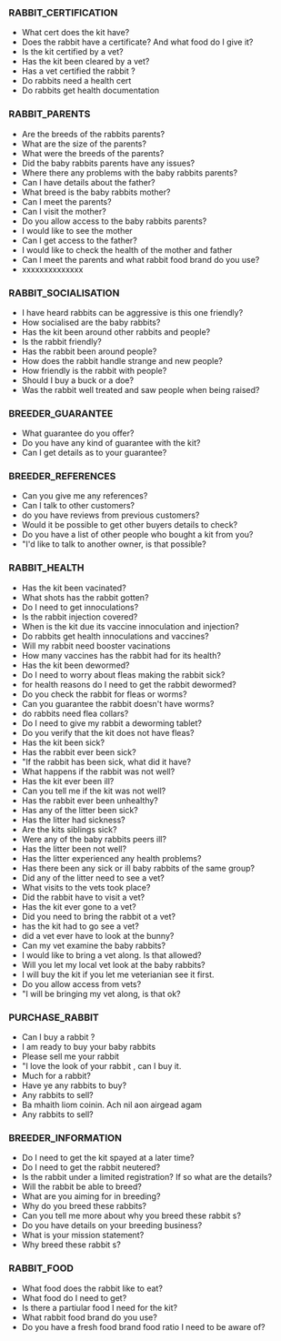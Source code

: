  
### RABBIT_CERTIFICATION
* What cert does the kit have?
* Does the rabbit have a certificate? And what food do I give it?
* Is the kit certified by a vet?
* Has the kit been cleared by a vet?
* Has a vet certified the rabbit ?
* Do rabbits need a health cert
* Do rabbits get health documentation

### RABBIT_PARENTS
* Are the breeds of the rabbits parents?
* What are the size of the parents?
* What were the breeds of the parents?
* Did the baby rabbits parents have any issues?
* Where there any problems with the baby rabbits parents?
* Can I have details about the father?
* What breed is the baby rabbits mother?
* Can I meet the parents?
* Can I visit the mother?
* Do you allow access to the baby rabbits parents?
* I would like to see the mother
* Can I get access to the father?
* I would like to check the health of the mother and father
* Can I meet the parents and what rabbit food brand do you use?
* xxxxxxxxxxxxxx

### RABBIT_SOCIALISATION
* I have heard rabbits can be aggressive is this one friendly?
* How socialised are the baby rabbits?
* Has the kit been around other rabbits and people?
* Is the rabbit friendly? 
* Has the rabbit been around people? 
* How does the rabbit handle strange and new people?
* How friendly is the rabbit with people?
* Should I buy a buck or a doe?
* Was the rabbit well treated and saw people when being raised?

### BREEDER_GUARANTEE
* What guarantee do you offer?
* Do you have any kind of guarantee with the kit?
* Can I get details as to your guarantee?

### BREEDER_REFERENCES
* Can you give me any references?
* Can I talk to other customers?
* do you have reviews from previous customers?
* Would it be possible to get other buyers details to check?
* Do you have a list of other people who bought a kit from you?
* "I'd like to talk to another owner, is that possible?

### RABBIT_HEALTH
* Has the kit been vacinated? 
* What shots has the rabbit gotten?
* Do I need to get innoculations? 
* Is the rabbit injection covered?
* When is the kit due its vaccine innoculation and injection?
* Do rabbits get health innoculations and vaccines?
* Will my rabbit need booster vacinations
* How many vaccines has the rabbit had for its health?
* Has the kit been dewormed?
* Do I need to worry about fleas making the rabbit sick?
* for health reasons do I need to get the rabbit dewormed?
* Do you check the rabbit for fleas or worms?
* Can you guarantee the rabbit doesn't have worms?
* do rabbits need flea collars?
* Do I need to give my rabbit a deworming tablet?
* Do you verify that the kit does not have fleas?
* Has the kit been sick?
* Has the rabbit  ever been sick?
* "If the rabbit has been sick, what did it have?
* What happens if the rabbit  was not well?
* Has the kit ever been ill?
* Can you tell me if the kit was not well?
* Has the rabbit ever been unhealthy?
* Has any of the litter been sick?
* Has the litter had sickness?
* Are the kits siblings sick?
* Were any of the baby rabbits peers ill?
* Has the litter been not well?
* Has the litter experienced any health problems?
* Has there been any sick or ill baby rabbits of the same group?
* Did any of the litter need to see a vet?
* What visits to the vets took place?
* Did the rabbit have to visit a vet?
* Has the kit ever gone to a vet?
* Did you need to bring the rabbit  ot a vet?
* has the kit had to go see a vet?
* did a vet ever have to look at the bunny?
* Can my vet examine the baby rabbits?
* I would like to bring a vet along. Is that allowed?
* Will you let my local vet look at the baby rabbits?
* I will buy the kit if you let me veterianian see it first. 
* Do you allow access from vets?
* "I will be bringing my vet along, is that ok?

### PURCHASE_RABBIT
* Can I buy a rabbit ?
* I am ready to buy your baby rabbits
* Please sell me your rabbit 
* "I love the look of your rabbit , can I buy it.
* Much for a rabbit?
* Have ye any rabbits to buy?
* Any rabbits to sell?
* Ba mhaith liom coinin. Ach nil aon airgead agam
* Any rabbits to sell?

### BREEDER_INFORMATION
* Do I need to get the kit spayed at a later time?
* Do I need to get the rabbit neutered?
* Is the rabbit  under a limited registration? If so what are the details?
* Will the rabbit be able to breed?
* What are you aiming for in breeding?
* Why do you breed these rabbits?
* Can you tell me more about why you breed these rabbit s?
* Do you have details on your breeding business?
* What is your mission statement?
* Why breed these rabbit s?

### RABBIT_FOOD
* What food does the rabbit like to eat?
* What food do I need to get?
* Is there a partiular food I need for the kit?
* What rabbit  food brand do you use?
* Do you have a fresh food brand food ratio I need to be aware of?
